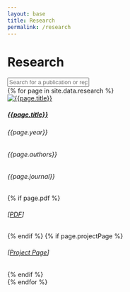 ```yaml
---
layout: base
title: Research
permalink: /research
---
```


# Research

<div class="search-div">
  <input class="form-control form-control-md" type="text" id="searchInput" onkeyup="searchProjects()" placeholder="Search for a publication or report">
</div>

<div class="row research">
  {% for page in site.data.research %}
    <div class="research-item row">
      <div class="img-div-research col-sm-2">
          <a href="{{ page.projectPage }}" target="_blank">
            <img src="assets/{{ page.image }}" class="img-fluid" alt="{{page.title}}">
          </a>
      </div>
      <div class="content-div-research col-sm-10">
          <div class="title-year">
            <div class="research-title-div">
              <a href="{{ page.projectPage }}" target="_blank">
                <h5 class="card-title research-title"> {{page.title}}</h5>
              </a>
            </div>
            <div class="research-year-div">
              <h6 class="research-year">{{page.year}}</h6>
            </div>
          </div>
          <h6 class="research-authors">{{page.authors}}</h6>
          <h6 class="research-journal">{{page.journal}}</h6>
          <div class="research-resources">
            {% if page.pdf %}
              <h6>[<a href="{{page.pdf}}">PDF</a>]</h6>
            {% endif %}
            {% if page.projectPage %}
              <h6>[<a href="{{page.projectPage}}">Project Page</a>]</h6>
            {% endif %}
          </div>
      </div>
    </div>
  {% endfor %}
</div>
